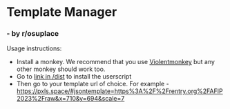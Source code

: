 # Template Manager
### - by r/osuplace 

Usage instructions:
 * Install a monkey. We recommend that you use [Violentmonkey](https://violentmonkey.github.io/get-it/) but any other monkey should work too.
 * Go to [link in /dist](https://github.com/osuplace/templateManager/raw/main/dist/templateManager.user.js) to install the userscript
 * Then go to your template url of choice. For example - https://pxls.space/#jsontemplate=https%3A%2F%2Frentry.org%2FAFIP2023%2Fraw&x=710&y=694&scale=7
